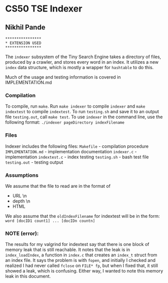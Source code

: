 # CS50 TSE Indexer
## Nikhil Pande

```
****************
* EXTENSION USED
****************
```

The `indexer` subsystem of the Tiny Search Engine takes a directory of files, produced by a crawler, and stores every word in an index. It utilizes a new `index` data structure, which is mostly a wrapper for `hashtable` to do this.

Much of the usage and testing information is covered in IMPLEMENTATION.md

### Compilation
To compile, run `make`. Run `make indexer` to compile `indexer` and `make indextest` to compile `indextest`. To run `testing.sh` and save it to an output file `testing.out`, call `make test`. To use `indexer` in the command line, use the following format: 
`./indexer pageDirectory indexFilename`

### Files
Indexer includes the following files:
`Makefile` - compilation procedure
`IMPLEMENTATION.md` - implementation documentation
`indexer.c` - implementation
`indextest.c` - index testing
`testing.sh` - bash test file
`testing.out` - testing output

### Assumptions
We assume that the file to read are in the format of
* URL \n
* depth \n
* HTML

We also assume that the `oldIndexFilename` for indextest will be in the form: `word [docID1 count1] ... [docIDn countn]`

### NOTE (error):
The results for my valgrind for indextest say that there is one block of memory leak that is still reachable. It notes that the leak is in `index_loadIndex`, a function in `index.c` that creates an `index_t` struct from an index file. It says the problem is with `fopen`, and initially I checked and realized I had never called `fclose` on `FILE* fp`, but when I fixed that, it still showed a leak, which is confusing. Either way, I wanted to note this memory leak in this document.